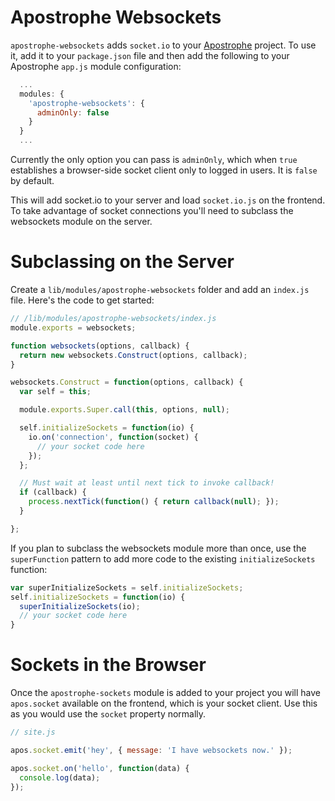Apostrophe Websockets
=====================

`apostrophe-websockets` adds `socket.io` to your [Apostrophe](https://github.com/punkave/apostrophe) project. To use it, add it to your `package.json` file and then add the following to your Apostrophe `app.js` module configuration:

```javascript
  ...
  modules: {
    'apostrophe-websockets': {
      adminOnly: false
    }
  }
  ...
```

Currently the only option you can pass is `adminOnly`, which when `true` establishes a browser-side socket client only to logged in users. It is `false` by default.

This will add socket.io to your server and load `socket.io.js` on the frontend. To take advantage of socket connections you'll need to subclass the websockets module on the server.

Subclassing on the Server
===

Create a `lib/modules/apostrophe-websockets` folder and add an `index.js` file. Here's the code to get started:

```javascript
// /lib/modules/apostrophe-websockets/index.js
module.exports = websockets;

function websockets(options, callback) {
  return new websockets.Construct(options, callback);
}

websockets.Construct = function(options, callback) {
  var self = this;

  module.exports.Super.call(this, options, null);

  self.initializeSockets = function(io) {
    io.on('connection', function(socket) {
      // your socket code here
    });
  };

  // Must wait at least until next tick to invoke callback!
  if (callback) {
    process.nextTick(function() { return callback(null); });
  }

};
```

If you plan to subclass the websockets module more than once, use the `superFunction` pattern to add more code to the existing `initializeSockets` function:

```javascript
var superInitializeSockets = self.initializeSockets;
self.initializeSockets = function(io) {
  superInitializeSockets(io);
  // your socket code here
}
```

Sockets in the Browser
===

Once the `apostrophe-sockets` module is added to your project you will have `apos.socket` available on the frontend, which is your socket client. Use this as you would use the `socket` property normally.

```javascript
// site.js

apos.socket.emit('hey', { message: 'I have websockets now.' });

apos.socket.on('hello', function(data) {
  console.log(data);
});
```